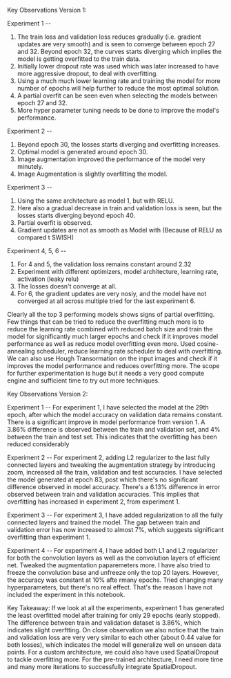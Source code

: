 Key Observations Version 1:

Experiment 1 --

1. The train loss and validation loss reduces gradually (i.e. gradient updates are very smooth) and is seen to converge between epoch 27 and 32. Beyond epoch 32, the curves starts diverging which implies the model is getting overfitted to the train data.
2. Initially lower dropout rate was used which was later increased to have more aggressive dropout, to deal with overfitting.
3. Using a much much lower learning rate and training the model for more number of epochs will help further to reduce the most optimal solution. 
4. A partial overfit can be seen even when selecting the models between epoch 27 and 32.
5. More hyper parameter tuning needs to be done to improve the model's performance.

Experiment 2 --

1. Beyond epoch 30, the losses starts diverging and overfitting increases.
2. Optimal model is generated around epoch 30. 
3. Image augmentation improved the performance of the model very minutely.
4. Image Augmentation is slightly overfitting the model.

Experiment 3 --

1. Using the same architecture as model 1, but with RELU.
1. Here also a gradual decrease in train and  validation loss is seen, but the losses starts diverging beyond epoch 40.
2. Partial overfit is observed.
3. Gradient updates are not as smooth as Model with (Because of RELU as compared t SWISH)

Experiment 4, 5, 6 --

1. For 4 and 5, the validation loss remains constant around 2.32
2. Experiment with different optimizers, model architecture, learning rate, activation (leaky relu)
3. The losses doesn't converge at all.
4. For 6, the gradient updates are very nosiy, and the model have not converged at all across multiple tried for the last experiment 6.



Clearly all the top 3 performing models shows signs of partial overfitting. Few things that can be tried to reduce the overfitting much more is to reduce the learning rate combined with reduced batch size and train the model for significantly much larger epochs and check if it improves model performance as well as reduce model overfitting even more. Used cosine-annealing scheduler, reduce learning rate scheduler to deal with overfitting. We can also use Hough Transormation on the input images and check if it improves the model performance and reduces overfitting more. The scope for further experimentation is huge but it needs a very good compute engine and sufficient time to try out more techniques.




Key Observations Version 2:

Experiment 1 --
For experiment 1, I have selected the model at the 29th epoch, after which the model accuracy on validation data remains constant. There is a significant improve in model performance from version 1. A 3.86% difference is observed between the train and validation set, and 4% between the train and test set. This indicates that the overfitting has been reduced considerably

Experiment 2 --
For experiment 2, adding L2 regularizer to the last fully connected layers and tweaking the augmentation strategy by introducing zoom, increased all the train, validation and test accuracies. I have selected the model generated at epoch 83, post which there's no significant difference observed in model accuracy. There's a 6.13% difference in error observed between train and validation accuracies. This implies that overfitting has increased in experiment 2, from experiment 1.

Experiment 3 --
For experiment 3, I have added regularization to all the fully connected layers and trained the model. The gap between train and validation error has now increased to almost 7%, which suggests significant overfitting than experiment 1.

Experiment 4 --
For experiment 4, I have added both L1 and L2 regularizer for both the convolution layers as well as the convolution layers of efficient net. Tweaked the augmentation paparemeters more. I have also tried to freeze the convolution base and unfreeze only the top 20 layers. However, the accuracy was constant at 10% afte rmany epochs. Tried changing many hyperparameters, but there's no real effect. That's the reason I have not included the experiment in this notebook.


Key Takeaway:
If we look at all the experiments, experiment 1 has generated the least overfitted model after training for only 29 epochs (early stopped). The difference between train and validation dataset is 3.86%, which indicates slight overftting. On close observation we also notice that the train and validation loss are very very similar to each other (about 0.44 value for both losses), which indicates the model will generalize well on unseen data points. For a custom architecture, we could also have used SpatialDropout to tackle overfitting more. For the pre-trained architecture, I need more time and many more iterations to successfully integrate SpatialDropout.
